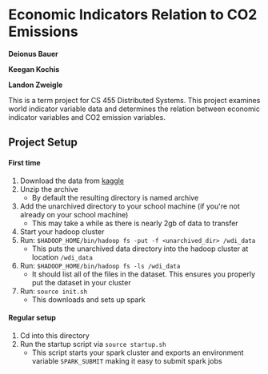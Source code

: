 # Economic Indicators Relation to CO2 Emissions
**Deionus Bauer**

**Keegan Kochis**

**Landon Zweigle**

This is a term project for CS 455 Distributed Systems. This project examines world indicator variable data and determines the relation between economic indicator variables and CO2 emission variables.

## Project Setup
#### First time
1. Download the data from [kaggle](https://www.kaggle.com/worldbank/world-development-indicators/download)
2. Unzip the archive
    * By default the resulting directory is named archive
3. Add the unarchived directory to your school machine (if you're not already on your school machine)
    * This may take a while as there is nearly 2gb of data to transfer
4. Start your hadoop cluster
5. Run: `$HADOOP_HOME/bin/hadoop fs -put -f <unarchived_dir> /wdi_data`
    * This puts the unarchived data directory into the hadoop cluster at location `/wdi_data`
6. Run: `$HADOOP_HOME/bin/hadoop fs -ls /wdi_data`
    * It should list all of the files in the dataset. This ensures you properly put the dataset in your cluster
7. Run: `source init.sh`
    * This downloads and sets up spark
    
#### Regular setup
1. Cd into this directory
2. Run the startup script via `source startup.sh`
    * This script starts your spark cluster and exports an environment variable `SPARK_SUBMIT` making it easy to submit spark jobs

